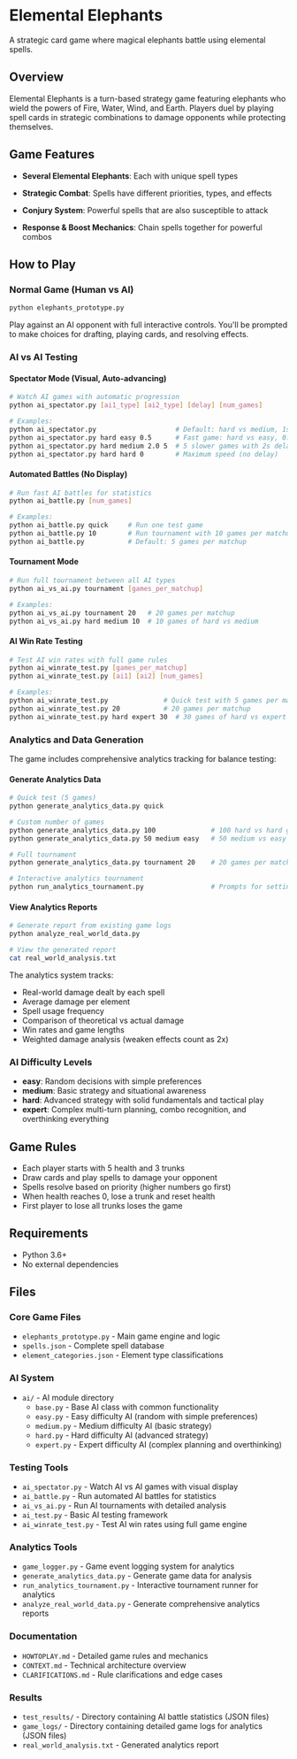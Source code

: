 # Elemental Elephants

A strategic card game where magical elephants battle using elemental spells.

## Overview

Elemental Elephants is a turn-based strategy game featuring elephants who wield the powers of Fire, Water, Wind, and Earth. Players duel by playing spell cards in strategic combinations to damage opponents while protecting themselves.

## Game Features

- **Several Elemental Elephants**: Each with unique spell types

- **Strategic Combat**: Spells have different priorities, types, and effects
- **Conjury System**: Powerful spells that are also susceptible to attack
- **Response & Boost Mechanics**: Chain spells together for powerful combos

## How to Play

### Normal Game (Human vs AI)
```bash
python elephants_prototype.py
```
Play against an AI opponent with full interactive controls. You'll be prompted to make choices for drafting, playing cards, and resolving effects.

### AI vs AI Testing

#### Spectator Mode (Visual, Auto-advancing)
```bash
# Watch AI games with automatic progression
python ai_spectator.py [ai1_type] [ai2_type] [delay] [num_games]

# Examples:
python ai_spectator.py                    # Default: hard vs medium, 1s delay
python ai_spectator.py hard easy 0.5      # Fast game: hard vs easy, 0.5s delay
python ai_spectator.py hard medium 2.0 5  # 5 slower games with 2s delay
python ai_spectator.py hard hard 0        # Maximum speed (no delay)
```

#### Automated Battles (No Display)
```bash
# Run fast AI battles for statistics
python ai_battle.py [num_games]

# Examples:
python ai_battle.py quick     # Run one test game
python ai_battle.py 10        # Run tournament with 10 games per matchup
python ai_battle.py           # Default: 5 games per matchup
```

#### Tournament Mode
```bash
# Run full tournament between all AI types
python ai_vs_ai.py tournament [games_per_matchup]

# Examples:
python ai_vs_ai.py tournament 20   # 20 games per matchup
python ai_vs_ai.py hard medium 10  # 10 games of hard vs medium
```

#### AI Win Rate Testing
```bash
# Test AI win rates with full game rules
python ai_winrate_test.py [games_per_matchup]
python ai_winrate_test.py [ai1] [ai2] [num_games]

# Examples:
python ai_winrate_test.py              # Quick test with 5 games per matchup
python ai_winrate_test.py 20           # 20 games per matchup
python ai_winrate_test.py hard expert 30  # 30 games of hard vs expert
```


### Analytics and Data Generation
The game includes comprehensive analytics tracking for balance testing:

#### Generate Analytics Data
```bash
# Quick test (5 games)
python generate_analytics_data.py quick

# Custom number of games
python generate_analytics_data.py 100              # 100 hard vs hard games
python generate_analytics_data.py 50 medium easy   # 50 medium vs easy games

# Full tournament
python generate_analytics_data.py tournament 20    # 20 games per matchup

# Interactive analytics tournament
python run_analytics_tournament.py                 # Prompts for settings
```

#### View Analytics Reports
```bash
# Generate report from existing game logs
python analyze_real_world_data.py

# View the generated report
cat real_world_analysis.txt
```

The analytics system tracks:
- Real-world damage dealt by each spell
- Average damage per element
- Spell usage frequency
- Comparison of theoretical vs actual damage
- Win rates and game lengths
- Weighted damage analysis (weaken effects count as 2x)

### AI Difficulty Levels
- **easy**: Random decisions with simple preferences
- **medium**: Basic strategy and situational awareness
- **hard**: Advanced strategy with solid fundamentals and tactical play
- **expert**: Complex multi-turn planning, combo recognition, and overthinking everything

## Game Rules

- Each player starts with 5 health and 3 trunks
- Draw cards and play spells to damage your opponent
- Spells resolve based on priority (higher numbers go first)
- When health reaches 0, lose a trunk and reset health
- First player to lose all trunks loses the game

## Requirements

- Python 3.6+
- No external dependencies

## Files

### Core Game Files
- `elephants_prototype.py` - Main game engine and logic
- `spells.json` - Complete spell database
- `element_categories.json` - Element type classifications

### AI System
- `ai/` - AI module directory
  - `base.py` - Base AI class with common functionality
  - `easy.py` - Easy difficulty AI (random with simple preferences)
  - `medium.py` - Medium difficulty AI (basic strategy)
  - `hard.py` - Hard difficulty AI (advanced strategy)
  - `expert.py` - Expert difficulty AI (complex planning and overthinking)

### Testing Tools
- `ai_spectator.py` - Watch AI vs AI games with visual display
- `ai_battle.py` - Run automated AI battles for statistics
- `ai_vs_ai.py` - Run AI tournaments with detailed analysis
- `ai_test.py` - Basic AI testing framework
- `ai_winrate_test.py` - Test AI win rates using full game engine

### Analytics Tools
- `game_logger.py` - Game event logging system for analytics
- `generate_analytics_data.py` - Generate game data for analysis
- `run_analytics_tournament.py` - Interactive tournament runner for analytics
- `analyze_real_world_data.py` - Generate comprehensive analytics reports

### Documentation
- `HOWTOPLAY.md` - Detailed game rules and mechanics
- `CONTEXT.md` - Technical architecture overview
- `CLARIFICATIONS.md` - Rule clarifications and edge cases

### Results
- `test_results/` - Directory containing AI battle statistics (JSON files)
- `game_logs/` - Directory containing detailed game logs for analytics (JSON files)
- `real_world_analysis.txt` - Generated analytics report